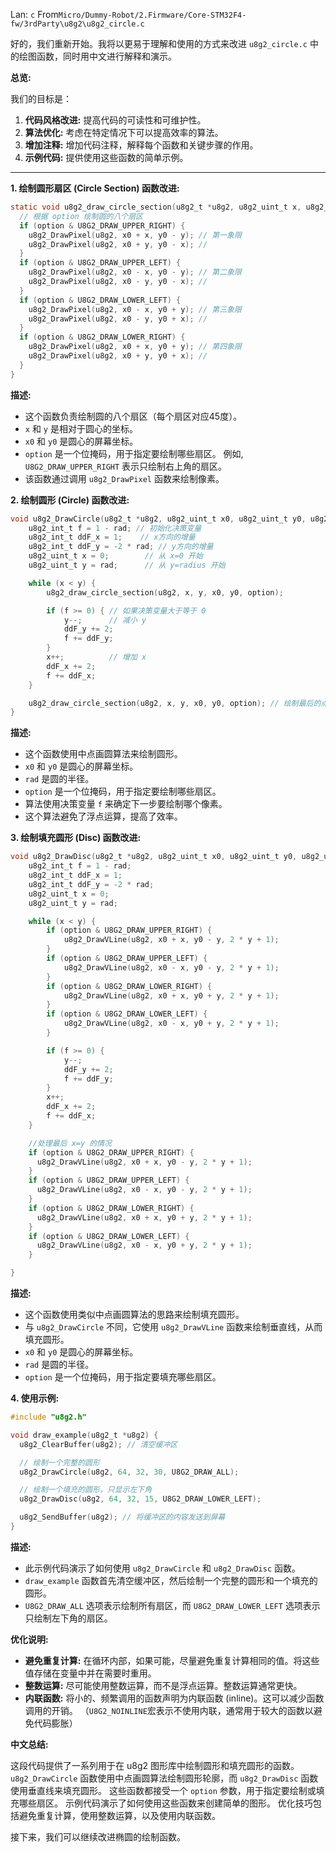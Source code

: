 Lan: `c` From`Micro/Dummy-Robot/2.Firmware/Core-STM32F4-fw/3rdParty\u8g2\u8g2_circle.c`

好的，我们重新开始。我将以更易于理解和使用的方式来改进 `u8g2_circle.c` 中的绘图函数，同时用中文进行解释和演示。

**总览:**

我们的目标是：

1.  **代码风格改进:** 提高代码的可读性和可维护性。
2.  **算法优化:** 考虑在特定情况下可以提高效率的算法。
3.  **增加注释:** 增加代码注释，解释每个函数和关键步骤的作用。
4.  **示例代码:** 提供使用这些函数的简单示例。

---

**1. 绘制圆形扇区 (Circle Section) 函数改进:**

```c
static void u8g2_draw_circle_section(u8g2_t *u8g2, u8g2_uint_t x, u8g2_uint_t y, u8g2_uint_t x0, u8g2_uint_t y0, uint8_t option) {
  // 根据 option 绘制圆的八个扇区
  if (option & U8G2_DRAW_UPPER_RIGHT) {
    u8g2_DrawPixel(u8g2, x0 + x, y0 - y); // 第一象限
    u8g2_DrawPixel(u8g2, x0 + y, y0 - x); //
  }
  if (option & U8G2_DRAW_UPPER_LEFT) {
    u8g2_DrawPixel(u8g2, x0 - x, y0 - y); // 第二象限
    u8g2_DrawPixel(u8g2, x0 - y, y0 - x); //
  }
  if (option & U8G2_DRAW_LOWER_LEFT) {
    u8g2_DrawPixel(u8g2, x0 - x, y0 + y); // 第三象限
    u8g2_DrawPixel(u8g2, x0 - y, y0 + x); //
  }
  if (option & U8G2_DRAW_LOWER_RIGHT) {
    u8g2_DrawPixel(u8g2, x0 + x, y0 + y); // 第四象限
    u8g2_DrawPixel(u8g2, x0 + y, y0 + x); //
  }
}
```

**描述:**

*   这个函数负责绘制圆的八个扇区（每个扇区对应45度）。
*   `x` 和 `y` 是相对于圆心的坐标。
*   `x0` 和 `y0` 是圆心的屏幕坐标。
*   `option` 是一个位掩码，用于指定要绘制哪些扇区。 例如,  `U8G2_DRAW_UPPER_RIGHT`  表示只绘制右上角的扇区。
*   该函数通过调用 `u8g2_DrawPixel` 函数来绘制像素。

**2. 绘制圆形 (Circle) 函数改进:**

```c
void u8g2_DrawCircle(u8g2_t *u8g2, u8g2_uint_t x0, u8g2_uint_t y0, u8g2_uint_t rad, uint8_t option) {
    u8g2_int_t f = 1 - rad; // 初始化决策变量
    u8g2_int_t ddF_x = 1;    // x方向的增量
    u8g2_int_t ddF_y = -2 * rad; // y方向的增量
    u8g2_uint_t x = 0;        // 从 x=0 开始
    u8g2_uint_t y = rad;      // 从 y=radius 开始

    while (x < y) {
        u8g2_draw_circle_section(u8g2, x, y, x0, y0, option);

        if (f >= 0) { // 如果决策变量大于等于 0
            y--;      // 减小 y
            ddF_y += 2;
            f += ddF_y;
        }
        x++;          // 增加 x
        ddF_x += 2;
        f += ddF_x;
    }

    u8g2_draw_circle_section(u8g2, x, y, x0, y0, option); // 绘制最后的点 (x=y)
}
```

**描述:**

*   这个函数使用中点画圆算法来绘制圆形。
*   `x0` 和 `y0` 是圆心的屏幕坐标。
*   `rad` 是圆的半径。
*   `option` 是一个位掩码，用于指定要绘制哪些扇区。
*   算法使用决策变量 `f` 来确定下一步要绘制哪个像素。
*   这个算法避免了浮点运算，提高了效率。

**3. 绘制填充圆形 (Disc) 函数改进:**

```c
void u8g2_DrawDisc(u8g2_t *u8g2, u8g2_uint_t x0, u8g2_uint_t y0, u8g2_uint_t rad, uint8_t option) {
    u8g2_int_t f = 1 - rad;
    u8g2_int_t ddF_x = 1;
    u8g2_int_t ddF_y = -2 * rad;
    u8g2_uint_t x = 0;
    u8g2_uint_t y = rad;

    while (x < y) {
        if (option & U8G2_DRAW_UPPER_RIGHT) {
            u8g2_DrawVLine(u8g2, x0 + x, y0 - y, 2 * y + 1);
        }
        if (option & U8G2_DRAW_UPPER_LEFT) {
            u8g2_DrawVLine(u8g2, x0 - x, y0 - y, 2 * y + 1);
        }
        if (option & U8G2_DRAW_LOWER_RIGHT) {
            u8g2_DrawVLine(u8g2, x0 + x, y0 + y, 2 * y + 1);
        }
        if (option & U8G2_DRAW_LOWER_LEFT) {
            u8g2_DrawVLine(u8g2, x0 - x, y0 + y, 2 * y + 1);
        }

        if (f >= 0) {
            y--;
            ddF_y += 2;
            f += ddF_y;
        }
        x++;
        ddF_x += 2;
        f += ddF_x;
    }

    //处理最后 x=y 的情况
    if (option & U8G2_DRAW_UPPER_RIGHT) {
      u8g2_DrawVLine(u8g2, x0 + x, y0 - y, 2 * y + 1);
    }
    if (option & U8G2_DRAW_UPPER_LEFT) {
      u8g2_DrawVLine(u8g2, x0 - x, y0 - y, 2 * y + 1);
    }
    if (option & U8G2_DRAW_LOWER_RIGHT) {
      u8g2_DrawVLine(u8g2, x0 + x, y0 + y, 2 * y + 1);
    }
    if (option & U8G2_DRAW_LOWER_LEFT) {
      u8g2_DrawVLine(u8g2, x0 - x, y0 + y, 2 * y + 1);
    }

}
```

**描述:**

*   这个函数使用类似中点画圆算法的思路来绘制填充圆形。
*   与 `u8g2_DrawCircle` 不同，它使用 `u8g2_DrawVLine` 函数来绘制垂直线，从而填充圆形。
*   `x0` 和 `y0` 是圆心的屏幕坐标。
*   `rad` 是圆的半径。
*   `option` 是一个位掩码，用于指定要填充哪些扇区。

**4. 使用示例:**

```c
#include "u8g2.h"

void draw_example(u8g2_t *u8g2) {
  u8g2_ClearBuffer(u8g2); // 清空缓冲区

  // 绘制一个完整的圆形
  u8g2_DrawCircle(u8g2, 64, 32, 30, U8G2_DRAW_ALL);

  // 绘制一个填充的圆形，只显示左下角
  u8g2_DrawDisc(u8g2, 64, 32, 15, U8G2_DRAW_LOWER_LEFT);

  u8g2_SendBuffer(u8g2); // 将缓冲区的内容发送到屏幕
}
```

**描述:**

*   此示例代码演示了如何使用 `u8g2_DrawCircle` 和 `u8g2_DrawDisc` 函数。
*   `draw_example` 函数首先清空缓冲区，然后绘制一个完整的圆形和一个填充的圆形。
*   `U8G2_DRAW_ALL` 选项表示绘制所有扇区，而 `U8G2_DRAW_LOWER_LEFT` 选项表示只绘制左下角的扇区。

**优化说明:**

*   **避免重复计算:**  在循环内部，如果可能，尽量避免重复计算相同的值。将这些值存储在变量中并在需要时重用。
*   **整数运算:** 尽可能使用整数运算，而不是浮点运算。整数运算通常更快。
*   **内联函数:**  将小的、频繁调用的函数声明为内联函数 (inline)。这可以减少函数调用的开销。 （`U8G2_NOINLINE`宏表示不使用内联，通常用于较大的函数以避免代码膨胀）

**中文总结:**

这段代码提供了一系列用于在 u8g2 图形库中绘制圆形和填充圆形的函数。  `u8g2_DrawCircle`  函数使用中点画圆算法绘制圆形轮廓，而  `u8g2_DrawDisc`  函数使用垂直线来填充圆形。  这些函数都接受一个  `option`  参数，用于指定要绘制或填充哪些扇区。  示例代码演示了如何使用这些函数来创建简单的图形。  优化技巧包括避免重复计算，使用整数运算，以及使用内联函数。

接下来，我们可以继续改进椭圆的绘制函数。
